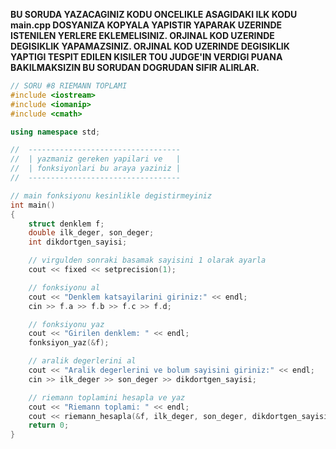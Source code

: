 **BU SORUDA YAZACAGINIZ KODU ONCELIKLE ASAGIDAKI ILK KODU __main.cpp__ DOSYANIZA KOPYALA YAPISTIR YAPARAK UZERINDE ISTENILEN YERLERE EKLEMELISINIZ. ORJINAL KOD UZERINDE DEGISIKLIK YAPAMAZSINIZ. ORJINAL KOD UZERINDE DEGISIKLIK YAPTIGI TESPIT EDILEN KISILER TOU JUDGE'IN VERDIGI PUANA BAKILMAKSIZIN BU SORUDAN DOGRUDAN SIFIR ALIRLAR.**  

```cpp
// SORU #8 RIEMANN TOPLAMI
#include <iostream>
#include <iomanip>
#include <cmath>

using namespace std;

//  ----------------------------------
//  | yazmaniz gereken yapilari ve   |
//  | fonksiyonlari bu araya yaziniz |
//  ----------------------------------

// main fonksiyonu kesinlikle degistirmeyiniz
int main()
{
    struct denklem f;
    double ilk_deger, son_deger;
    int dikdortgen_sayisi;

    // virgulden sonraki basamak sayisini 1 olarak ayarla
    cout << fixed << setprecision(1);

    // fonksiyonu al
    cout << "Denklem katsayilarini giriniz:" << endl;
    cin >> f.a >> f.b >> f.c >> f.d;

    // fonksiyonu yaz
    cout << "Girilen denklem: " << endl;
    fonksiyon_yaz(&f);

    // aralik degerlerini al
    cout << "Aralik degerlerini ve bolum sayisini giriniz:" << endl;
    cin >> ilk_deger >> son_deger >> dikdortgen_sayisi;

    // riemann toplamini hesapla ve yaz
    cout << "Riemann toplami: " << endl;
    cout << riemann_hesapla(&f, ilk_deger, son_deger, dikdortgen_sayisi);
    return 0;
}
```